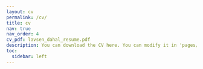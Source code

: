 ```yaml
---
layout: cv
permalink: /cv/
title: cv
nav: true
nav_order: 4
cv_pdf: lavsen_dahal_resume.pdf
description: You can download the CV here. You can modify it in 'pages/_cv.md'. You can also change or remove the top pdf download button.
toc:
  sidebar: left
---
```


